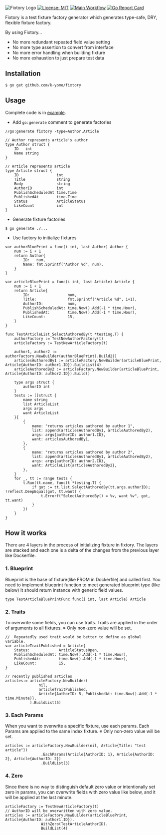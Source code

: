 ![Fixtory Logo](https://user-images.githubusercontent.com/24503508/89726870-a4803980-da5a-11ea-9b84-d06eb73c7fdf.png)
[![License: MIT](https://img.shields.io/badge/License-MIT-blue.svg)](https://github.com/k-yomo/fixtory/blob/master/LICENSE)
[![Main Workflow](https://github.com/k-yomo/fixtory/workflows/Main%20Workflow/badge.svg)](https://github.com/k-yomo/fixtory/actions?query=workflow%3A%22Main+Workflow%22)
[![Go Report Card](https://goreportcard.com/badge/github.com/k-yomo/fixtory)](https://goreportcard.com/report/github.com/k-yomo/fixtory)

Fixtory is a test fixture factory generator which generates type-safe, DRY, flexible fixture factory.

By using Fixtory...
- No more redundant repeated field value setting
- No more type assertion to convert from interface
- No more error handling when building fixture
- No more exhaustion to just prepare test data

## Installation
```
$ go get github.com/k-yomo/fixtory
```

## Usage
Complete code is in [example](example).

- Add `go:generate` comment to generate factories
```
//go:generate fixtory -type=Author,Article

// Author represents article's author
type Author struct {
	ID   int
	Name string
}

// Article represents article
type Article struct {
	ID                 int
	Title              string
	Body               string
	AuthorID           int
	PublishScheduledAt time.Time
	PublishedAt        time.Time
	Status             ArticleStatus
	LikeCount          int
}
```

- Generate fixture factories
```
$ go generate ./...
```

- Use factory to initialize fixtures
```
var authorBluePrint = func(i int, last Author) Author {
	num := i + 1
	return Author{
		ID:   num,
		Name: fmt.Sprintf("Author %d", num),
	}
}

var articleBluePrint = func(i int, last Article) Article {
	num := i + 1
	return Article{
		ID:                 num,
		Title:              fmt.Sprintf("Article %d", i+1),
		AuthorID:           num,
		PublishScheduledAt: time.Now().Add(-1 * time.Hour),
		PublishedAt:        time.Now().Add(-1 * time.Hour),
		LikeCount:          15,
	}
}

func TestArticleList_SelectAuthoredBy(t *testing.T) {
	authorFactory := TestNewAuthorFactory(t)
	articleFactory := TestNewArticleFactory(t)

	author1, author2 := authorFactory.NewBuilder(authorBluePrint).Build2()
	articlesAuthoredBy1 := articleFactory.NewBuilder(articleBluePrint, Article{AuthorID: author1.ID}).BuildList(4)
	articleAuthoredBy2 := articleFactory.NewBuilder(articleBluePrint, Article{AuthorID: author2.ID}).Build()

	type args struct {
		authorID int
	}
	tests := []struct {
		name string
		list ArticleList
		args args
		want ArticleList
	}{
		{
			name: "returns articles authored by author 1",
			list: append(articlesAuthoredBy1, articleAuthoredBy2),
			args: args{authorID: author1.ID},
			want: articlesAuthoredBy1,
		},
		{
			name: "returns articles authored by author 2",
			list: append(articlesAuthoredBy1, articleAuthoredBy2),
			args: args{authorID: author2.ID},
			want: ArticleList{articleAuthoredBy2},
		},
	}
	for _, tt := range tests {
		t.Run(tt.name, func(t *testing.T) {
			if got := tt.list.SelectAuthoredBy(tt.args.authorID); !reflect.DeepEqual(got, tt.want) {
				t.Errorf("SelectAuthoredBy() = %v, want %v", got, tt.want)
			}
		})
	}
}
```

## How it works
There are 4 layers in the process of initializing fixture in fixtory. 
The layers are stacked and each one is a delta of the changes from the previous layer like Dockerfile.

### 1. Blueprint
Blueprint is the base of fixture(like FROM in Dockerfile) and called first.
You need to implement blueprint function to meet generated blueprint type (like below)
It should return instance with generic field values.
```
type TestArticleBluePrintFunc func(i int, last Article) Article
```

### 2. Traits
To overwrite some fields, you can use traits.
Traits are applied in the order of arguments to all fixtures.
※ Only non-zero value will be set.
```
//  Repeatedly used trait would be better to define as global variable.
var articleTraitPublished = Article{
	Status:             ArticleStatusOpen,
	PublishScheduledAt: time.Now().Add(-1 * time.Hour),
	PublishedAt:        time.Now().Add(-1 * time.Hour),
	LikeCount:          15,
}

// recently published articles
articles:= articleFactory.NewBuilder(
               nil, 
               articleTraitPublished,
               Article{AuthorID: 5, PublishedAt: time.Now().Add(-1 * time.Minute)},
           ).BuildList(5)
```

### 3. Each Params
When you want to overwrite a specific fixture, use each params.
Each Params are applied to the same index fixture.
※ Only non-zero value will be set.
```
articles := articleFactory.NewBuilder(nil, Article{Title: "test article"})
                .EachParams(Article{AuthorID: 1}, Article{AuthorID: 2}, Article{AuthorID: 2})
                .BuildList(3)
```

### 4. Zero
Since there is no way to distinguish default zero value or intentionally set zero in params,
you can overwrite fields with zero value like below, and it will be applied at the last minute.
```
articleFactory := TestNewArticleFactory(t)
// AuthorID will be overwritten with zero value.
articles := articleFactory.NewBuilder(articleBluePrint, Article{AuthorID: author1.ID}).
                WithZero(TestArticleAuthorID).
                BuildList(4)
```
